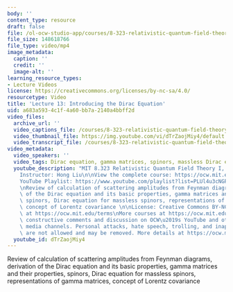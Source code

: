 ```yaml
---
body: ''
content_type: resource
draft: false
file: /ol-ocw-studio-app/courses/8-323-relativistic-quantum-field-theory-i-spring-2023/ocw_8323_lecture13_2023mar20_360p_16_9.mp4
file_size: 148618766
file_type: video/mp4
image_metadata:
  caption: ''
  credit: ''
  image-alt: ''
learning_resource_types:
- Lecture Videos
license: https://creativecommons.org/licenses/by-nc-sa/4.0/
resourcetype: Video
title: 'Lecture 13: Introducing the Dirac Equation'
uid: a683a593-4c1f-4a60-bb7a-2140a4bbff2d
video_files:
  archive_url: ''
  video_captions_file: /courses/8-323-relativistic-quantum-field-theory-i-spring-2023/1nSoJZ53QbiBc_WoKmgtBCEUBEBzIb2B4_transcript.webvtt
  video_thumbnail_file: https://img.youtube.com/vi/dTrZaojMiy4/default.jpg
  video_transcript_file: /courses/8-323-relativistic-quantum-field-theory-i-spring-2023/1nSoJZ53QbiBc_WoKmgtBCEUBEBzIb2B4_transcript.pdf
video_metadata:
  video_speakers: ''
  video_tags: Dirac equation, gamma matrices, spinors, massless Dirac equations
  youtube_description: "MIT 8.323 Relativistic Quantum Field Theory I, Spring 2023\n\
    Instructor: Hong Liu\n\nView the complete course: https://ocw.mit.edu/courses/8-323-relativistic-quantum-field-theory-i-spring-2023/\n\
    YouTube Playlist: https://www.youtube.com/playlist?list=PLUl4u3cNGP61AV6bhf4mB3tCyWQrI_uU5\n\
    \nReview of calculation of scattering amplitudes from Feynman diagrams, derivation\
    \ of the Dirac equation and its basic properties, gamma matrices and their properties,\
    \ spinors, Dirac equation for massless spinors, representations of gamma matrices,\
    \ concept of Lorentz covariance \n\nLicense: Creative Commons BY-NC-SA\nMore information\
    \ at https://ocw.mit.edu/terms\nMore courses at https://ocw.mit.edu\n\nWe encourage\
    \ constructive comments and discussion on OCW\u2019s YouTube and other social\
    \ media channels. Personal attacks, hate speech, trolling, and inappropriate comments\
    \ are not allowed and may be removed. More details at https://ocw.mit.edu/comments.\n"
  youtube_id: dTrZaojMiy4
---
```

Review of calculation of scattering amplitudes from Feynman diagrams, derivation of the Dirac equation and its basic properties, gamma matrices and their properties, spinors, Dirac equation for massless spinors, representations of gamma matrices, concept of Lorentz covariance